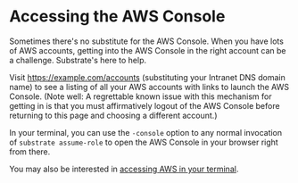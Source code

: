 # Accessing the AWS Console

Sometimes there's no substitute for the AWS Console. When you have lots of AWS accounts, getting into the AWS Console in the right account can be a challenge. Substrate's here to help.

Visit <https://example.com/accounts> (substituting your Intranet DNS domain name) to see a listing of all your AWS accounts with links to launch the AWS Console. (Note well: A regrettable known issue with this mechanism for getting in is that you must affirmatively logout of the AWS Console before returning to this page and choosing a different account.)

In your terminal, you can use the `-console` option to any normal invocation of `substrate assume-role` to open the AWS Console in your browser right from there.

You may also be interested in [accessing AWS in your terminal](../accessing-aws-in-your-terminal/).
